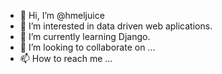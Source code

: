 - 👋 Hi, I’m @hmeljuice
- 👀 I’m interested in data driven web aplications.
- 🌱 I’m currently learning Django.
- 💞️ I’m looking to collaborate on ...
- 📫 How to reach me ...

<!---
hmeljuice/hmeljuice is a ✨ special ✨ repository because its `README.md` (this file) appears on your GitHub profile.
You can click the Preview link to take a look at your changes.
--->
